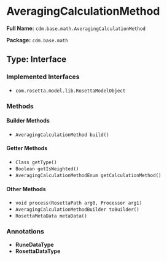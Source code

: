 # AveragingCalculationMethod

**Full Name:** `cdm.base.math.AveragingCalculationMethod`

**Package:** `cdm.base.math`

## Type: Interface

### Implemented Interfaces

- `com.rosetta.model.lib.RosettaModelObject`

### Methods

#### Builder Methods

- `AveragingCalculationMethod build()`

#### Getter Methods

- `Class getType()`
- `Boolean getIsWeighted()`
- `AveragingCalculationMethodEnum getCalculationMethod()`

#### Other Methods

- `void process(RosettaPath arg0, Processor arg1)`
- `AveragingCalculationMethodBuilder toBuilder()`
- `RosettaMetaData metaData()`

### Annotations

- **RuneDataType**
- **RosettaDataType**

